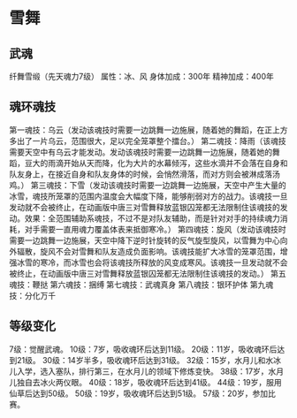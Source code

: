 # 雪舞

## 武魂

纤舞雪缎（先天魂力7级）
属性：冰、风
身体加成：300年
精神加成：400年

## 魂环魂技

第一魂技：乌云（发动该魂技时需要一边跳舞一边施展，随着她的舞蹈，在正上方多出了一片乌云，范围很大，足以完全笼罩整个擂台。）
第二魂技：降雨（该魂技需要天空中有乌云才能发动。发动该魂技时需要一边跳舞一边施展，随着她的舞蹈，豆大的雨滴开始从天而降，化为大片的水幕倾泻，这些水滴并不会落在自身和队友身上，在接近自身和队友身体的时候，会悄然滑落，而对方则会被淋成落汤鸡。）
第三魂技：下雪（发动该魂技时需要一边跳舞一边施展，天空中产生大量的冰雪，魂技所笼罩的范围内温度会大幅度下降，能够削弱对方的战力。该魂技一旦发动就不会被终止，在动画版中唐三对雪舞释放蓝银囚笼都无法限制住该魂技的发动。效果：全范围辅助系魂技，不过不是对队友辅助，而是针对对手的持续魂力消耗，对手需要一直用魂力覆盖体表来抵御寒冷。）
第四魂技：旋风（发动该魂技时需要一边跳舞一边施展，天空中降下逆时针旋转的反气旋型旋风，以雪舞为中心向外辐散，旋风不会对雪舞和队友造成负面影响。该魂技能扩大冰雪的笼罩范围，增强冰雪的寒冷，而冰雪也会将该魂技所释放的风变成寒风。该魂技一旦发动就不会被终止，在动画版中唐三对雪舞释放蓝银囚笼都无法限制住该魂技的发动。）
第五魂技：鞭挞
第六魂技：捆缚
第七魂技：武魂真身
第八魂技：银环护体
第九魂技：分化万千

## 等级变化

7级：觉醒武魂。
10级：7岁，吸收魂环后达到11级。
20级：11岁，吸收魂环后达到21级。
30级：14岁半多，吸收魂环后达到31级。
32级：15岁，水月儿和水冰儿入学，选入塞队，排行第三，在水月儿的领域下修炼变快。
38级：17岁，水月儿独自去冰火两仪眼。
40级：18岁，吸收魂环后达到41级。
44级：19岁，服用仙草后达到50级。
50级：19岁，吸收魂环后达到51级。
57级：20岁，参加比赛。